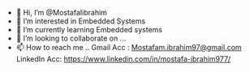 - 👋 Hi, I’m @MostafaIibrahim
- 👀 I’m interested in Embedded Systems
- 🌱 I’m currently learning Embedded systems
- 💞️ I’m looking to collaborate on ...
- 📫 How to reach me .. 
                      Gmail Acc : Mostafam.ibrahim97@gmail.com
                      LinkedIn Acc: https://www.linkedin.com/in/mostafa-ibrahim977/

<!---
MostafaIibrahim/MostafaIibrahim is a ✨ special ✨ repository because its `README.md` (this file) appears on your GitHub profile.
You can click the Preview link to take a look at your changes.
--->
